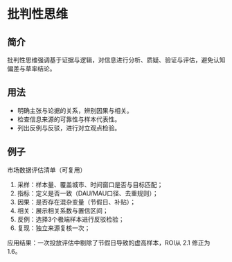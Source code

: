 # 批判性思维

## 简介
批判性思维强调基于证据与逻辑，对信息进行分析、质疑、验证与评估，避免认知偏差与草率结论。

## 用法
- 明确主张与论据的关系，辨别因果与相关。
- 检查信息来源的可靠性与样本代表性。
- 列出反例与反驳，进行对立观点检验。

## 例子
市场数据评估清单（可复用）

1) 采样：样本量、覆盖城市、时间窗口是否与目标匹配；
2) 指标：定义是否一致（DAU/MAU口径、去重规则）；
3) 因果：是否存在混杂变量（节假日、补贴）；
4) 相关：展示相关系数与置信区间；
5) 反例：选择3个极端样本进行反驳检验；
6) 复现：独立来源复核一次；

应用结果：一次投放评估中剔除了节假日导致的虚高样本，ROI从 2.1 修正为 1.6。
